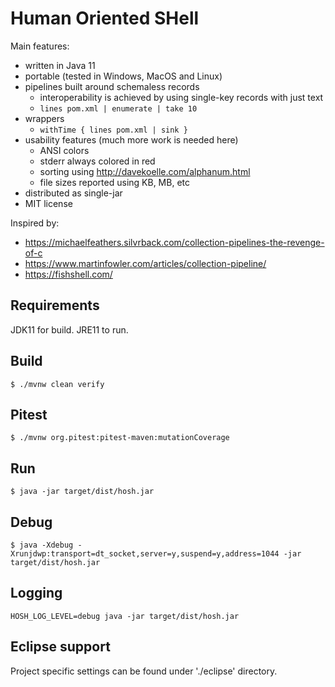 # Human Oriented SHell

Main features:
- written in Java 11
- portable (tested in Windows, MacOS and Linux)
- pipelines built around schemaless records
    - interoperability is achieved by using single-key records with just text
    - `lines pom.xml | enumerate | take 10`
- wrappers
    - `withTime { lines pom.xml | sink }`
- usability features (much more work is needed here)
    - ANSI colors
    - stderr always colored in red
    - sorting using http://davekoelle.com/alphanum.html
    - file sizes reported using KB, MB, etc
- distributed as single-jar
- MIT license

Inspired by:
- https://michaelfeathers.silvrback.com/collection-pipelines-the-revenge-of-c
- https://www.martinfowler.com/articles/collection-pipeline/
- https://fishshell.com/

## Requirements

JDK11 for build. JRE11 to run.

## Build

`$ ./mvnw clean verify`

## Pitest

`$ ./mvnw org.pitest:pitest-maven:mutationCoverage`

## Run

`$ java -jar target/dist/hosh.jar`

## Debug

`$ java -Xdebug -Xrunjdwp:transport=dt_socket,server=y,suspend=y,address=1044 -jar target/dist/hosh.jar`

## Logging

`HOSH_LOG_LEVEL=debug java -jar target/dist/hosh.jar`

## Eclipse support

Project specific settings can be found under './eclipse' directory.
